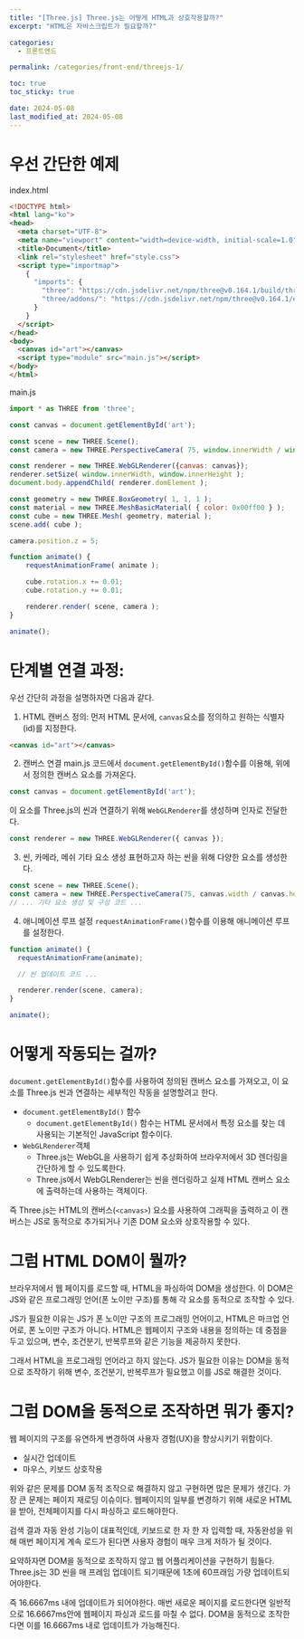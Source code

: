 ```yaml
---
title: "[Three.js] Three.js는 어떻게 HTML과 상호작용할까?"
excerpt: "HTML은 자바스크립트가 필요할까?"

categories:
  - 프론트엔드

permalink: /categories/front-end/threejs-1/

toc: true
toc_sticky: true

date: 2024-05-08
last_modified_at: 2024-05-08
---
```


# 우선 간단한 예제

index.html

```html
<!DOCTYPE html>
<html lang="ko">
<head>
  <meta charset="UTF-8">
  <meta name="viewport" content="width=device-width, initial-scale=1.0">
  <title>Document</title>
  <link rel="stylesheet" href="style.css">
  <script type="importmap">
    {
      "imports": {
        "three": "https://cdn.jsdelivr.net/npm/three@v0.164.1/build/three.module.js",
        "three/addons/": "https://cdn.jsdelivr.net/npm/three@v0.164.1/examples/jsm/"
      }
    }
  </script>
</head>
<body>
  <canvas id="art"></canvas>
  <script type="module" src="main.js"></script>
</body>
</html>

```

main.js
```js
import * as THREE from 'three';

const canvas = document.getElementById('art');

const scene = new THREE.Scene();
const camera = new THREE.PerspectiveCamera( 75, window.innerWidth / window.innerHeight, 0.1, 1000 );

const renderer = new THREE.WebGLRenderer({canvas: canvas});
renderer.setSize( window.innerWidth, window.innerHeight );
document.body.appendChild( renderer.domElement );

const geometry = new THREE.BoxGeometry( 1, 1, 1 );
const material = new THREE.MeshBasicMaterial( { color: 0x00ff00 } );
const cube = new THREE.Mesh( geometry, material );
scene.add( cube );

camera.position.z = 5;

function animate() {
	requestAnimationFrame( animate );

	cube.rotation.x += 0.01;
	cube.rotation.y += 0.01;

	renderer.render( scene, camera );
}

animate();
```


# 단계별 연결 과정:
우선 간단히 과정을 설명하자면 다음과 같다. 
1. HTML 캔버스 정의:
먼저 HTML 문서에, ```canvas```요소를 정의하고 원하는 식별자(id)를 지정한다.

```html
<canvas id="art"></canvas>

```

2. 캔버스 연결
main.js 코드에서 ```document.getElementById()```함수를 이용해, 위에서 정의한 캔버스 요소를 가져온다. 

```js
const canvas = document.getElementById('art');

```

이 요소를 Three.js의 씬과 연결하기 위해 ```WebGLRenderer```를 생성하며 인자로 전달한다.

```js
const renderer = new THREE.WebGLRenderer({ canvas });

```

3. 씬, 카메라, 메쉬 기타 요소 생성
표현하고자 하는 씬을 위해 다양한 요소를 생성한다.

```js
const scene = new THREE.Scene();
const camera = new THREE.PerspectiveCamera(75, canvas.width / canvas.height, 0.1, 1000);
// ... 기타 요소 생성 및 구성 코드 ...

```

4. 애니메이션 루프 설정
```requestAnimationFrame()```함수를 이용해 애니메이션 루프를 설정한다.

```js
function animate() {
  requestAnimationFrame(animate);

  // 씬 업데이트 코드 ...

  renderer.render(scene, camera);
}

animate();

```


# 어떻게 작동되는 걸까?

```document.getElementById()```함수를 사용하여 정의된 캔버스 요소를 가져오고, 이 요소를 Three.js 씬과 연결하는 세부적인 작동을 설명할려고 한다.

- ```document.getElementById()``` 함수
  - ```document.getElementById()``` 함수는 HTML 문서에서 특정 요소를 찾는 데 사용되는 기본적인 JavaScript 함수이다.
- ```WebGLRenderer```객체
  - Three.js는 WebGL을 사용하기 쉽게 추상화하여 브라우저에서 3D 렌더링을 간단하게 할 수 있도록한다.
  - Three.js에서 WebGLRenderer는 씬을 렌더링하고 실제 HTML 캔버스 요소에 출력하는데 사용하는 객체이다.
  
즉 Three.js는 HTML의 캔버스(```<canvas>```) 요소를 사용하여 그래픽을 출력하고 이 캔버스는 JS로 동적으로 추가되거나 기존 DOM 요소와 상호작용할 수 있다.



# 그럼 HTML DOM이 뭘까?

브라우저에서 웹 페이지를 로드할 때, HTML을 파싱하여 DOM을 생성한다. 이 DOM은 JS와 같은 프로그래밍 언어(폰 노이만 구조)를 통해 각 요소를 동적으로 조작할 수 있다.

JS가 필요한 이유는 JS가 폰 노이만 구조의 프로그래밍 언어이고, HTML은 마크업 언어로, 폰 노이만 구조가 아니다. HTML은 웹페이지 구조와 내용을 정의하는 데 중점을 두고 있으며, 변수, 조건분기, 반복루프와 같은 기능을 제공하지 못한다.

그래서 HTML을 프로그래밍 언어라고 하지 않는다. JS가 필요한 이유는 DOM을 동적으로 조작하기 위해 변수, 조건분기, 반복루프가 필요했고 이를 JS로 해결한 것이다.

# 그럼 DOM을 동적으로 조작하면 뭐가 좋지?

웹 페이지의 구조를 유연하게 변경하여 사용자 경험(UX)을 향상시키기 위함이다.
- 실시간 업데이트
- 마우스, 키보드 상호작용

위와 같은 문제를 DOM 동적 조작으로 해결하지 않고 구현하면 많은 문제가 생긴다. 가장 큰 문제는 페이지 재로딩 이슈이다. 웹페이지의 일부를 변경하기 위해 새로운 HTML을 받아, 전체페이지를 다시 파싱하고 로드해야한다.

검색 결과 자동 완성 기능이 대표적인데, 키보드로 한 자 한 자 입력할 때, 자동완성을 위해 매번 페이지게 계속 로드가 된다면  사용자 경험이 매우 크게 저하가 될 것이다.

요약하자면 DOM을 동적으로 조작하지 않고 웹 어플리케이션을 구현하기 힘들다. Three.js는 3D 씬을 매 프레임 업데이트 되기때문에 1초에 60프래임 가량 업데이트되어야한다.

즉 16.6667ms 내에 업데이트가 되어야한다. 매번 새로운 페이지를 로드한다면 일반적으로 16.6667ms안에 웹페이지 파싱과 로드를 마칠 수 없다. DOM을 동적으로 조작한다면 이를 16.6667ms 내로 업데이트가 가능해진다.

